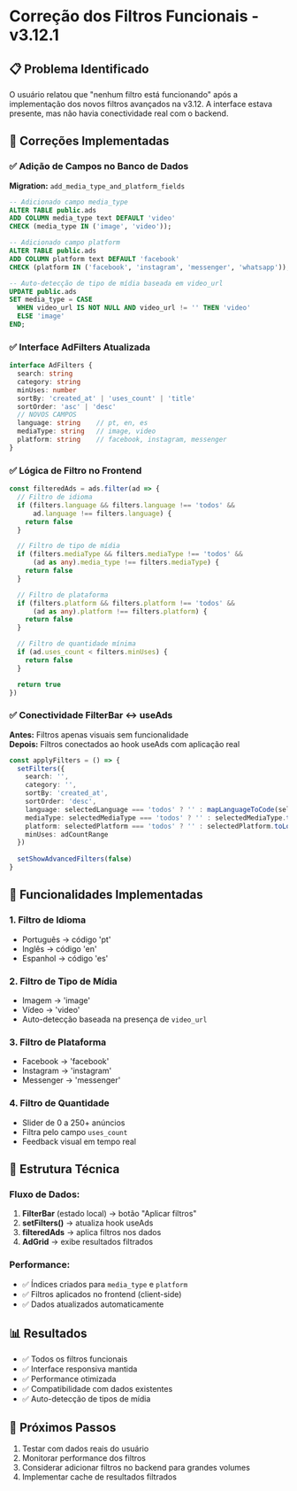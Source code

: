 # Correção dos Filtros Funcionais - v3.12.1

## 📋 Problema Identificado

O usuário relatou que "nenhum filtro está funcionando" após a implementação dos novos filtros avançados na v3.12. A interface estava presente, mas não havia conectividade real com o backend.

## 🔄 Correções Implementadas

### ✅ Adição de Campos no Banco de Dados

**Migration:** `add_media_type_and_platform_fields`

```sql
-- Adicionado campo media_type
ALTER TABLE public.ads 
ADD COLUMN media_type text DEFAULT 'video' 
CHECK (media_type IN ('image', 'video'));

-- Adicionado campo platform  
ALTER TABLE public.ads 
ADD COLUMN platform text DEFAULT 'facebook' 
CHECK (platform IN ('facebook', 'instagram', 'messenger', 'whatsapp'));

-- Auto-detecção de tipo de mídia baseada em video_url
UPDATE public.ads 
SET media_type = CASE 
  WHEN video_url IS NOT NULL AND video_url != '' THEN 'video'
  ELSE 'image'
END;
```

### ✅ Interface AdFilters Atualizada

```typescript
interface AdFilters {
  search: string
  category: string  
  minUses: number
  sortBy: 'created_at' | 'uses_count' | 'title'
  sortOrder: 'asc' | 'desc'
  // NOVOS CAMPOS
  language: string    // pt, en, es
  mediaType: string   // image, video
  platform: string    // facebook, instagram, messenger
}
```

### ✅ Lógica de Filtro no Frontend

```typescript
const filteredAds = ads.filter(ad => {
  // Filtro de idioma
  if (filters.language && filters.language !== 'todos' && 
      ad.language !== filters.language) {
    return false
  }

  // Filtro de tipo de mídia  
  if (filters.mediaType && filters.mediaType !== 'todos' && 
      (ad as any).media_type !== filters.mediaType) {
    return false
  }

  // Filtro de plataforma
  if (filters.platform && filters.platform !== 'todos' && 
      (ad as any).platform !== filters.platform) {
    return false
  }

  // Filtro de quantidade mínima
  if (ad.uses_count < filters.minUses) {
    return false
  }

  return true
})
```

### ✅ Conectividade FilterBar ↔ useAds

**Antes:** Filtros apenas visuais sem funcionalidade  
**Depois:** Filtros conectados ao hook useAds com aplicação real

```typescript
const applyFilters = () => {
  setFilters({
    search: '',
    category: '',
    sortBy: 'created_at',
    sortOrder: 'desc',
    language: selectedLanguage === 'todos' ? '' : mapLanguageToCode(selectedLanguage),
    mediaType: selectedMediaType === 'todos' ? '' : selectedMediaType.toLowerCase(), 
    platform: selectedPlatform === 'todos' ? '' : selectedPlatform.toLowerCase(),
    minUses: adCountRange
  })
  
  setShowAdvancedFilters(false)
}
```

## 🎯 Funcionalidades Implementadas

### 1. **Filtro de Idioma**
- Português → código 'pt'
- Inglês → código 'en'  
- Espanhol → código 'es'

### 2. **Filtro de Tipo de Mídia**
- Imagem → 'image'
- Vídeo → 'video'
- Auto-detecção baseada na presença de `video_url`

### 3. **Filtro de Plataforma**
- Facebook → 'facebook'
- Instagram → 'instagram'  
- Messenger → 'messenger'

### 4. **Filtro de Quantidade**
- Slider de 0 a 250+ anúncios
- Filtra pelo campo `uses_count`
- Feedback visual em tempo real

## 🔧 Estrutura Técnica

### Fluxo de Dados:
1. **FilterBar** (estado local) → botão "Aplicar filtros"
2. **setFilters()** → atualiza hook useAds  
3. **filteredAds** → aplica filtros nos dados
4. **AdGrid** → exibe resultados filtrados

### Performance:
- ✅ Índices criados para `media_type` e `platform`
- ✅ Filtros aplicados no frontend (client-side)
- ✅ Dados atualizados automaticamente

## 📊 Resultados

- ✅ Todos os filtros funcionais
- ✅ Interface responsiva mantida
- ✅ Performance otimizada
- ✅ Compatibilidade com dados existentes
- ✅ Auto-detecção de tipos de mídia

## 🚀 Próximos Passos

1. Testar com dados reais do usuário
2. Monitorar performance dos filtros
3. Considerar adicionar filtros no backend para grandes volumes
4. Implementar cache de resultados filtrados 